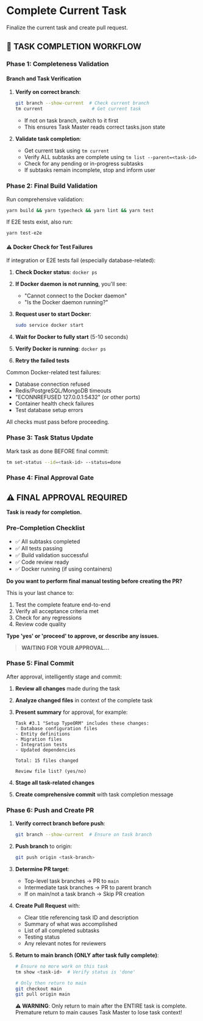 # Complete Current Task

Finalize the current task and create pull request.

## 🔴 TASK COMPLETION WORKFLOW

### Phase 1: Completeness Validation

#### Branch and Task Verification

1. **Verify on correct branch**:

   ```bash
   git branch --show-current  # Check current branch
   tm current                  # Get current task
   ```

   - If not on task branch, switch to it first
   - This ensures Task Master reads correct tasks.json state

2. **Validate task completion**:
   - Get current task using `tm current`
   - Verify ALL subtasks are complete using `tm list --parent=<task-id>`
   - Check for any pending or in-progress subtasks
   - If subtasks remain incomplete, stop and inform user

### Phase 2: Final Build Validation

Run comprehensive validation:

```bash
yarn build && yarn typecheck && yarn lint && yarn test
```

If E2E tests exist, also run:

```bash
yarn test-e2e
```

#### ⚠️ Docker Check for Test Failures

If integration or E2E tests fail (especially database-related):

1. **Check Docker status**: `docker ps`
2. **If Docker daemon is not running**, you'll see:
   - "Cannot connect to the Docker daemon"
   - "Is the Docker daemon running?"
3. **Request user to start Docker**:

   ```bash
   sudo service docker start
   ```

4. **Wait for Docker to fully start** (5-10 seconds)
5. **Verify Docker is running**: `docker ps`
6. **Retry the failed tests**

Common Docker-related test failures:

- Database connection refused
- Redis/PostgreSQL/MongoDB timeouts
- "ECONNREFUSED 127.0.0.1:5432" (or other ports)
- Container health check failures
- Test database setup errors

All checks must pass before proceeding.

### Phase 3: Task Status Update

Mark task as done BEFORE final commit:

```bash
tm set-status --id=<task-id> --status=done
```

### Phase 4: Final Approval Gate

## ⚠️ FINAL APPROVAL REQUIRED

**Task is ready for completion.**

### Pre-Completion Checklist

- ✅ All subtasks completed
- ✅ All tests passing
- ✅ Build validation successful
- ✅ Code review ready
- ✅ Docker running (if using containers)

**Do you want to perform final manual testing before creating the PR?**

This is your last chance to:

1. Test the complete feature end-to-end
2. Verify all acceptance criteria met
3. Check for any regressions
4. Review code quality

**Type 'yes' or 'proceed' to approve, or describe any issues.**

> **WAITING FOR YOUR APPROVAL...**

### Phase 5: Final Commit

After approval, intelligently stage and commit:

1. **Review all changes** made during the task
2. **Analyze changed files** in context of the complete task
3. **Present summary** for approval, for example:

   ```
   Task #3.1 "Setup TypeORM" includes these changes:
   - Database configuration files
   - Entity definitions
   - Migration files
   - Integration tests
   - Updated dependencies

   Total: 15 files changed

   Review file list? (yes/no)
   ```

4. **Stage all task-related changes**
5. **Create comprehensive commit** with task completion message

### Phase 6: Push and Create PR

1. **Verify correct branch before push**:

   ```bash
   git branch --show-current  # Ensure on task branch
   ```

2. **Push branch** to origin:

   ```bash
   git push origin <task-branch>
   ```

3. **Determine PR target**:
   - Top-level task branches → PR to `main`
   - Intermediate task branches → PR to parent branch
   - If on main/not a task branch → Skip PR creation

4. **Create Pull Request** with:
   - Clear title referencing task ID and description
   - Summary of what was accomplished
   - List of all completed subtasks
   - Testing status
   - Any relevant notes for reviewers

5. **Return to main branch (ONLY after task fully complete)**:

   ```bash
   # Ensure no more work on this task
   tm show <task-id>  # Verify status is 'done'

   # Only then return to main
   git checkout main
   git pull origin main
   ```

   **⚠️ WARNING**: Only return to main after the ENTIRE task is complete.
   Premature return to main causes Task Master to lose task context!
